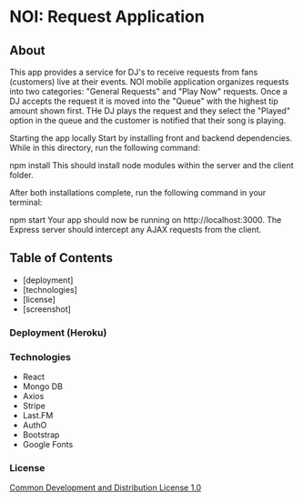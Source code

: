 # NOI: Request Application

## About 

This app provides a service for DJ's to receive requests from fans (customers) live at their events. NOI mobile application organizes requests into two categories: "General Requests" and "Play Now" requests. Once a DJ accepts the request it is moved into the "Queue" with the highest tip amount shown first. THe DJ plays the request and they select the "Played" option in the queue and the customer is notified that their song is playing.

Starting the app locally
Start by installing front and backend dependencies. While in this directory, run the following command:

npm install
This should install node modules within the server and the client folder.

After both installations complete, run the following command in your terminal:

npm start
Your app should now be running on http://localhost:3000. The Express server should intercept any AJAX requests from the client.

## Table of Contents

- [deployment]
- [technologies]
- [license]
- [screenshot]


### Deployment (Heroku)

### Technologies

- React
- Mongo DB
- Axios
- Stripe
- Last.FM
- AuthO
- Bootstrap
- Google Fonts

### License

[Common Development and Distribution License 1.0](https://opensource.org/licenses/CDDL-1.0)
